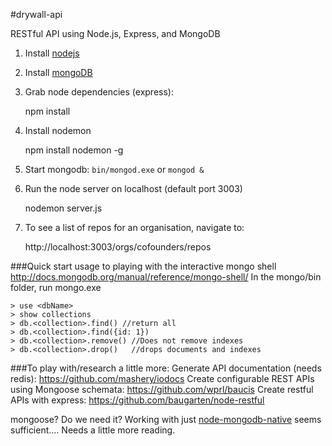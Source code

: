 #drywall-api

RESTful API using Node.js, Express, and MongoDB

1) Install [nodejs](http://nodejs.org/)

2) Install [mongoDB](http://docs.mongodb.org/manual/installation/)

3) Grab node dependencies (express):

	npm install

4) Install nodemon

	npm install nodemon -g

5) Start mongodb: `bin/mongod.exe` or `mongod &`

6) Run the node server on localhost (default port 3003)

	nodemon server.js

7) To see a list of repos for an organisation, navigate to:

	http://localhost:3003/orgs/cofounders/repos

###Quick start usage to playing with the interactive mongo shell
http://docs.mongodb.org/manual/reference/mongo-shell/
In the mongo/bin folder, run mongo.exe

	> use <dbName>
	> show collections
	> db.<collection>.find() //return all
	> db.<collection>.find({id: 1})
	> db.<collection>.remove() //Does not remove indexes
	> db.<collection>.drop()   //drops documents and indexes


###To play with/research a little more:
Generate API documentation (needs redis): https://github.com/mashery/iodocs
Create configurable REST APIs using Mongoose schemata: https://github.com/wprl/baucis
Create restful APIs with express: https://github.com/baugarten/node-restful

mongoose? Do we need it? Working with just [node-mongodb-native](https://github.com/mongodb/node-mongodb-native) seems sufficient.... Needs a little more reading.
